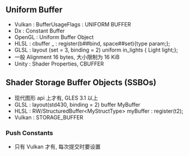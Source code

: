 
## Uniform Buffer

- Vulkan : BufferUsageFlags : UNIFORM BUFFER 
- Dx : Constant Buffer
- OpenGL : Uniform Buffer Object
- HLSL : cbuffer _ : register(b##bind, space##set){type param;};
- GLSL : layout (set = 3, binding = 2) uniform in_lights { Light light;};
- 一般 Alignment 16 bytes, 大小限制为 16 KiB
- Unity : Shader Properties,  CBUFFER

## Shader Storage Buffer Objects (SSBOs)

- 现代图形 api 上才有, GLES 3.1 以上
- GLSL : layout(std430, binding = 2) buffer MyBuffer
- HLSL : RW/StructuredBuffer\<MyStructType\> myBuffer : register(t2);
- Vulkan : STORAGE_BUFFER

### Push Constants 

- 只有 Vulkan 才有, 每次提交时要设置
